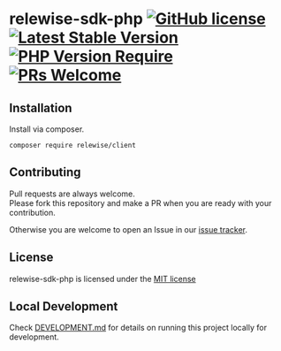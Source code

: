 # relewise-sdk-php [![GitHub license](https://img.shields.io/badge/license-MIT-blue.svg)](./LICENSE) [![Latest Stable Version](http://poser.pugx.org/relewise/client/v)](https://packagist.org/packages/relewise/client) [![PHP Version Require](http://poser.pugx.org/relewise/client/require/php)](https://packagist.org/packages/relewise/client) [![PRs Welcome](https://img.shields.io/badge/PRs-welcome-brightgreen.svg)](https://github.com/Relewise/relewise-sdk-php/pulls)

## Installation

Install via composer.

```
composer require relewise/client
```

## Contributing

Pull requests are always welcome.  
Please fork this repository and make a PR when you are ready with your contribution.  

Otherwise you are welcome to open an Issue in our [issue tracker](https://github.com/Relewise/relewise-sdk-php/issues).

## License

relewise-sdk-php is licensed under the [MIT license](./LICENSE)

## Local Development

Check [DEVELOPMENT.md](./DEVELOPMENT.md) for details on running this project locally for development.